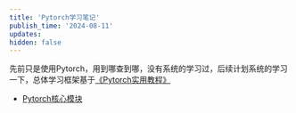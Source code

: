 ```yaml
---
title: 'Pytorch学习笔记'
publish_time: '2024-08-11'
updates:
hidden: false
---
```


先前只是使用Pytorch，用到哪查到哪，没有系统的学习过，后续计划系统的学习一下，总体学习框架基于[《Pytorch实用教程》](https://github.com/TingsongYu/PyTorch-Tutorial-2nd)

- [Pytorch核心模块](./core.md)

